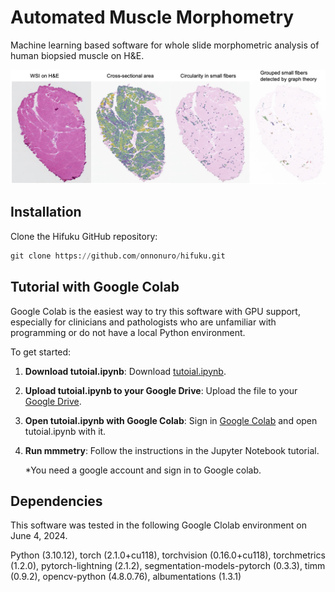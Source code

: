 # Automated Muscle Morphometry
Machine learning based software for whole slide morphometric analysis of human biopsied muscle on H&E.


![Alt Text](data/graphical_abstract.jpg)



## Installation
Clone the Hifuku GitHub repository:
   ```python
   git clone https://github.com/onnonuro/hifuku.git
   ```


## Tutorial with Google Colab
Google Colab is the easiest way to try this software with GPU support,  especially for clinicians and pathologists who are unfamiliar with programming or do not have a local Python environment. 

To get started:
1. **Download tutoial.ipynb**: Download [tutoial.ipynb](https://github.com/onnonuro/mmmetry/blob/main/tutorial.ipynb).

2. **Upload tutoial.ipynb to your Google Drive**: Upload the file to your [Google Drive](https://www.google.com/drive/).

3. **Open tutoial.ipynb with Google Colab**: Sign in [Google Colab](https://colab.research.google.com/) and open tutoial.ipynb with it.

4. **Run mmmetry**: Follow the instructions in the Jupyter Notebook tutorial.

      *You need a google account and sign in to Google colab.


## Dependencies
This software was tested in the following Google Clolab environment on June 4, 2024.

Python (3.10.12), torch (2.1.0+cu118), torchvision (0.16.0+cu118), torchmetrics (1.2.0), pytorch-lightning (2.1.2), segmentation-models-pytorch (0.3.3), timm (0.9.2), opencv-python (4.8.0.76), albumentations (1.3.1)


